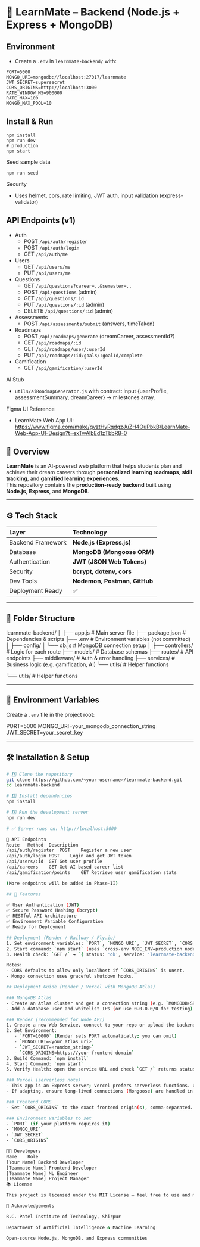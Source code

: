 # 🚀 LearnMate – Backend (Node.js + Express + MongoDB)

## Environment
- Create a `.env` in `learnmate-backend/` with:
```
PORT=5000
MONGO_URI=mongodb://localhost:27017/learnmate
JWT_SECRET=supersecret
CORS_ORIGINS=http://localhost:3000
RATE_WINDOW_MS=900000
RATE_MAX=100
MONGO_MAX_POOL=10
```

## Install & Run
```
npm install
npm run dev
# production
npm start
```

Seed sample data
```
npm run seed
```

Security
- Uses helmet, cors, rate limiting, JWT auth, input validation (express-validator)

## API Endpoints (v1)
- Auth
  - POST `/api/auth/register`
  - POST `/api/auth/login`
  - GET  `/api/auth/me`
- Users
  - GET  `/api/users/me`
  - PUT  `/api/users/me`
- Questions
  - GET  `/api/questions?career=..&semester=..`
  - POST `/api/questions` (admin)
  - GET  `/api/questions/:id`
  - PUT  `/api/questions/:id` (admin)
  - DELETE `/api/questions/:id` (admin)
- Assessments
  - POST `/api/assessments/submit` (answers, timeTaken)
- Roadmaps
  - POST `/api/roadmaps/generate` (dreamCareer, assessmentId?)
  - GET  `/api/roadmaps/:id`
  - GET  `/api/roadmaps/user/:userId`
  - PUT  `/api/roadmaps/:id/goals/:goalId/complete`
- Gamification
  - GET  `/api/gamification/:userId`

AI Stub
- `utils/aiRoadmapGenerator.js` with contract: input {userProfile, assessmentSummary, dreamCareer} → milestones array.

Figma UI Reference
- LearnMate Web App UI: https://www.figma.com/make/gvztHyRqdqzJuZH4OuPbkB/LearnMate-Web-App-UI-Design?t=exTwAlbEd1zTbbR8-0
## 🧠 Overview
**LearnMate** is an AI-powered web platform that helps students plan and achieve their dream careers through **personalized learning roadmaps**, **skill tracking**, and **gamified learning experiences**.  
This repository contains the **production-ready backend** built using **Node.js**, **Express**, and **MongoDB**.

---

## ⚙️ Tech Stack
| Layer | Technology |
|:------|:------------|
| Backend Framework | **Node.js (Express.js)** |
| Database | **MongoDB (Mongoose ORM)** |
| Authentication | **JWT (JSON Web Tokens)** |
| Security | **bcrypt, dotenv, cors** |
| Dev Tools | **Nodemon, Postman, GitHub** |
| Deployment Ready | ✅ |

---

## 🧩 Folder Structure
learnmate-backend/
│
├── app.js # Main server file
├── package.json # Dependencies & scripts
├── .env # Environment variables (not committed)
│
├── config/
│ └── db.js # MongoDB connection setup
│
├── controllers/ # Logic for each route
├── models/ # Database schemas
├── routes/ # API endpoints
├── middleware/ # Auth & error handling
├── services/ # Business logic (e.g. gamification, AI)
└── utils/ # Helper functions

└── utils/ # Helper functions


---

## 🔐 Environment Variables
Create a `.env` file in the project root:



PORT=5000
MONGO_URI=your_mongodb_connection_string
JWT_SECRET=your_secret_key


---

## 🛠️ Installation & Setup

```bash
# 1️⃣ Clone the repository
git clone https://github.com/<your-username>/learnmate-backend.git
cd learnmate-backend

# 2️⃣ Install dependencies
npm install

# 3️⃣ Run the development server
npm run dev

# ✅ Server runs on: http://localhost:5000

📡 API Endpoints
Route	Method	Description
/api/auth/register	POST	Register a new user
/api/auth/login	POST	Login and get JWT token
/api/users/:id	GET	Get user profile
/api/careers	GET	Get AI-based career list
/api/gamification/points	GET	Retrieve user gamification stats

(More endpoints will be added in Phase-II)

## 🧠 Features

✅ User Authentication (JWT)
✅ Secure Password Hashing (bcrypt)
✅ RESTful API Architecture
✅ Environment Variable Configuration
✅ Ready for Deployment

## Deployment (Render / Railway / Fly.io)
1. Set environment variables: `PORT`, `MONGO_URI`, `JWT_SECRET`, `CORS_ORIGINS`, `RATE_*`.
2. Start command: `npm start` (uses `cross-env NODE_ENV=production node app.js`).
3. Health check: `GET /` → `{ status: 'ok', service: 'learnmate-backend' }`.

Notes:
- CORS defaults to allow only localhost if `CORS_ORIGINS` is unset.
- Mongo connection uses graceful shutdown hooks.

## Deployment Guide (Render / Vercel with MongoDB Atlas)

### MongoDB Atlas
- Create an Atlas cluster and get a connection string (e.g. `MONGODB+SRV` URI).
- Add a database user and whitelist IPs (or use 0.0.0.0/0 for testing).

### Render (recommended for Node API)
1. Create a new Web Service, connect to your repo or upload the backend directory.
2. Set Environment:
   - `PORT=10000` (Render sets PORT automatically; you can omit)
   - `MONGO_URI=<your_atlas_uri>`
   - `JWT_SECRET=<random_string>`
   - `CORS_ORIGINS=https://your-frontend-domain`
3. Build Command: `npm install`
4. Start Command: `npm start`
5. Verify Health: open the service URL and check `GET /` returns status ok.

### Vercel (serverless note)
- This app is an Express server; Vercel prefers serverless functions. Use the Render approach, or adapt with `vercel.json` and serverless handlers.
- If adapting, ensure long-lived connections (Mongoose) are handled in a singleton per function context.

### Frontend CORS
- Set `CORS_ORIGINS` to the exact frontend origin(s), comma-separated.

### Environment Variables to set
- `PORT` (if your platform requires it)
- `MONGO_URI`
- `JWT_SECRET`
- `CORS_ORIGINS`

👨‍💻 Developers
Name	Role
[Your Name]	Backend Developer
[Teammate Name]	Frontend Developer
[Teammate Name]	ML Engineer
[Teammate Name]	Project Manager
📚 License

This project is licensed under the MIT License — feel free to use and modify it.

🌟 Acknowledgements

R.C. Patel Institute of Technology, Shirpur

Department of Artificial Intelligence & Machine Learning

Open-source Node.js, MongoDB, and Express communities
